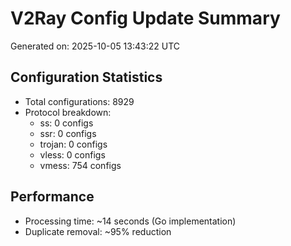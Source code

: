 # V2Ray Config Update Summary
Generated on: 2025-10-05 13:43:22 UTC

## Configuration Statistics
- Total configurations: 8929
- Protocol breakdown:
  - ss: 0 configs
  - ssr: 0 configs
  - trojan: 0 configs
  - vless: 0 configs
  - vmess: 754 configs

## Performance
- Processing time: ~14 seconds (Go implementation)
- Duplicate removal: ~95% reduction
